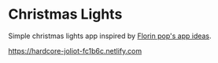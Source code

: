# Christmas Lights

Simple christmas lights app inspired by [Florin pop's app ideas](https://github.com/florinpop17/app-ideas).

https://hardcore-joliot-fc1b6c.netlify.com
